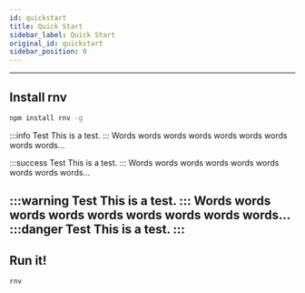 ```yaml
---
id: quickstart
title: Quick Start
sidebar_label: Quick Start
original_id: quickstart
sidebar_position: 0
---
```


---
## Install rnv

```bash
npm install rnv -g
```
:::info Test
This is a test.
:::
Words words words words words words words words words...

:::success Test
This is a test.
:::
Words words words words words words words words words...

:::warning Test
This is a test.
:::
Words words words words words words words words words...
:::danger Test
This is a test.
:::
---
## Run it!

```bash
rnv
```
